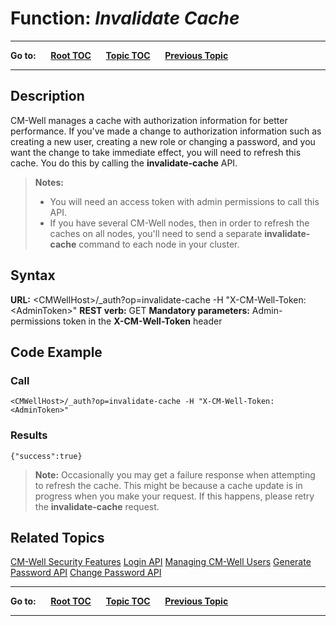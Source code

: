 # Function: *Invalidate Cache* #

----

**Go to:** &nbsp;&nbsp;&nbsp;&nbsp; [**Root TOC**](CM-Well.RootTOC.md) &nbsp;&nbsp;&nbsp;&nbsp; [**Topic TOC**](API.TOC.md) &nbsp;&nbsp;&nbsp;&nbsp; [**Previous Topic**](API.Auth.ChangePassword.md)

----

## Description ##

CM-Well manages a cache with authorization information for better performance. If you've made a change to authorization information such as creating a new user, creating a new role or changing a password, and you want the change to take immediate effect, you will need to refresh this cache. You do this by calling the **invalidate-cache** API.

>**Notes:** 
>* You will need an access token with admin permissions to call this API.
>* If you have several CM-Well nodes, then in order to refresh the caches on all nodes, you'll need to send a separate **invalidate-cache** command to each node in your cluster.

## Syntax ##

**URL:** \<CMWellHost\>/_auth?op=invalidate-cache -H "X-CM-Well-Token:\<AdminToken\>"
**REST verb:** GET
**Mandatory parameters:** Admin-permissions token in the **X-CM-Well-Token** header

## Code Example ##

### Call ###

    <CMWellHost>/_auth?op=invalidate-cache -H "X-CM-Well-Token:<AdminToken>"

### Results ###

    {"success":true}

>**Note:** Occasionally you may get a failure response when attempting to refresh the cache. This might be because a cache update is in progress when you make your request. If this happens, please retry the **invalidate-cache** request. 

## Related Topics ##
[CM-Well Security Features](DevGuide.CM-WellSecurityFeatures.md)
[Login API](API.Login.Login.md)
[Managing CM-Well Users](DevGuide.ManagingUsers.md)
[Generate Password API](API.Auth.GeneratePassword.md)
[Change Password API](API.Auth.ChangePassword.md)

----

**Go to:** &nbsp;&nbsp;&nbsp;&nbsp; [**Root TOC**](CM-Well.RootTOC.md) &nbsp;&nbsp;&nbsp;&nbsp; [**Topic TOC**](API.TOC.md) &nbsp;&nbsp;&nbsp;&nbsp; [**Previous Topic**](API.Auth.ChangePassword.md)

----